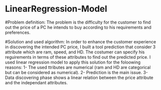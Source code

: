 # LinearRegression-Model
#Problem definition:
The problem is the difficulty for the customer to find out the price of a PC he intends to buy according to his requirements and preferences.

#Solution and used algorithm:
In order to enhance the customer experience in discovering the intended PC price, I built a tool prediction that consider 3 attribute which are ram, speed, and HD. The costumer can specify
his reguirements in terms of these attributes to find out the predicted price.
I used linear regression model to apply this solution for the foloowing reasons:
1- The used ttributes are numerical (ram and HD are categorical but can be considered as numerical).
2- Prediction is the main issue.
3- Data discovering phase shows a linear relation between the price attribute and the independant attributes.


